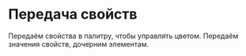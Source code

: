 # Передача свойств
Передаём свойства в палитру, чтобы управлять цветом. Передаём значения свойств, дочерним элементам.
